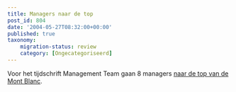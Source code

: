```yaml
---
title: Managers naar de top
post_id: 804
date: '2004-05-27T08:32:00+00:00'
published: true
taxonomy:
    migration-status: review
    category: [Ongecategoriseerd]
---
```

Voor het tijdschrift Management Team gaan 8 managers [naar de top van de Mont Blanc](https://web.archive.org/web/20050207102801/http://www.mt.nl/cave).